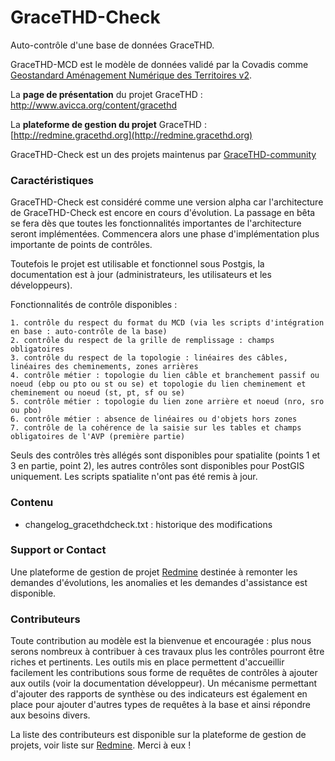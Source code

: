 # GraceTHD-Check
Auto-contrôle d'une base de données GraceTHD.

GraceTHD-MCD est le modèle de données validé par la Covadis comme [Geostandard Aménagement Numérique des Territoires v2](http://www.geoinformations.developpement-durable.gouv.fr/standard-covadis-amenagement-numerique-des-a3300.html). 

La **page de présentation** du projet GraceTHD : http://www.avicca.org/content/gracethd

La **plateforme de gestion du projet** GraceTHD : [http://redmine.gracethd.org](http://redmine.gracethd.org)

GraceTHD-Check est un des projets maintenus par [GraceTHD-community](https://github.com/GraceTHD-community)

### Caractéristiques

GraceTHD-Check est considéré comme une version alpha car l'architecture de GraceTHD-Check est encore en cours d'évolution. La passage en bêta se fera dès que toutes les fonctionnalités importantes de l'architecture seront implémentées. Commencera alors une phase d'implémentation plus importante de points de contrôles. 

Toutefois le projet est utilisable et fonctionnel sous Postgis, la documentation est à jour (administrateurs, les utilisateurs et les développeurs).

Fonctionnalités de contrôle disponibles :

    1. contrôle du respect du format du MCD (via les scripts d'intégration en base : auto-contrôle de la base)
    2. contrôle du respect de la grille de remplissage : champs obligatoires
    3. contrôle du respect de la topologie : linéaires des câbles, linéaires des cheminements, zones arrières
    4. contrôle métier : topologie du lien câble et branchement passif ou noeud (ebp ou pto ou st ou se) et topologie du lien cheminement et cheminement ou noeud (st, pt, sf ou se)
    5. contrôle métier : topologie du lien zone arrière et noeud (nro, sro ou pbo)
    6. contrôle métier : absence de linéaires ou d'objets hors zones
    7. contrôle de la cohérence de la saisie sur les tables et champs obligatoires de l'AVP (première partie)

Seuls des contrôles très allégés sont disponibles pour spatialite (points 1 et 3 en partie, point 2), les autres contrôles sont disponibles pour PostGIS uniquement. Les scripts spatialite n'ont pas été remis à jour.

### Contenu
* changelog_gracethdcheck.txt : historique des modifications

### Support or Contact
Une plateforme de gestion de projet [Redmine](http://redmine.gracethd.org) destinée à remonter les demandes d'évolutions, les anomalies et les demandes d'assistance est disponible. 

### Contributeurs

Toute contribution au modèle est la bienvenue et encouragée : plus nous serons nombreux à contribuer à ces travaux plus les contrôles pourront être riches et pertinents. 
Les outils mis en place permettent d'accueillir facilement les contributions sous forme de requêtes de contrôles à ajouter aux outils (voir la documentation développeur).
Un mécanisme permettant d'ajouter des rapports de synthèse ou des indicateurs est également en place pour ajouter d'autres types de requêtes à la base et ainsi répondre aux besoins divers.

La liste des contributeurs est disponible sur la plateforme de gestion de projets, voir liste sur [Redmine](http://redmine.gracethd.org). 
Merci à eux !
